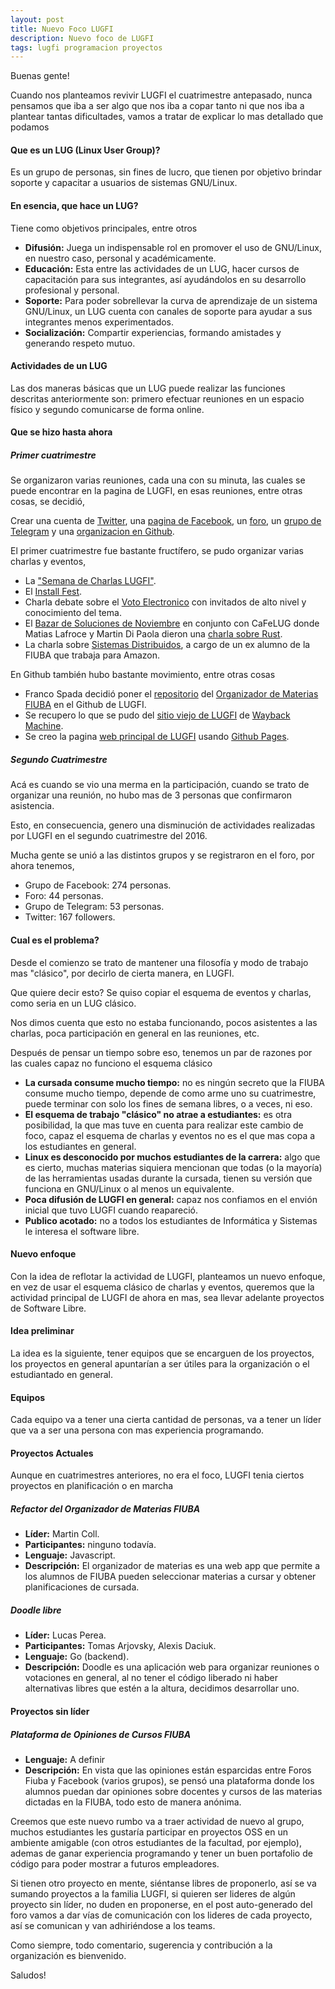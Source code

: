 ```yaml
---
layout: post
title: Nuevo Foco LUGFI
description: Nuevo foco de LUGFI
tags: lugfi programacion proyectos
---
```


Buenas gente!  

Cuando nos planteamos revivir LUGFI el cuatrimestre antepasado, nunca pensamos que iba a ser algo que nos iba a
copar tanto ni que nos iba a plantear tantas dificultades, vamos a tratar de explicar lo mas detallado que podamos


#### Que es un LUG (Linux User Group)?

Es un grupo de personas, sin fines de lucro, que tienen por objetivo brindar soporte y capacitar a
usuarios de sistemas GNU/Linux.

#### En esencia, que hace un LUG?

Tiene como objetivos principales, entre otros

*   **Difusión:**  Juega un indispensable rol en promover el uso de GNU/Linux, en nuestro caso, personal y académicamente.
*   **Educación:** Esta entre las actividades de un LUG, hacer cursos de capacitación para sus integrantes, así ayudándolos en su desarrollo profesional y personal.
*   **Soporte:** Para poder sobrellevar la curva de aprendizaje de un sistema GNU/Linux, un LUG cuenta con canales de soporte para ayudar a sus integrantes menos experimentados.
*   **Socialización:** Compartir experiencias, formando amistades y generando respeto mutuo.


#### Actividades de un LUG

Las dos maneras básicas que un LUG puede realizar las funciones descritas anteriormente son: primero efectuar reuniones en un espacio físico y segundo comunicarse de forma online.

#### Que se hizo hasta ahora
##### Primer cuatrimestre

Se organizaron varias reuniones, cada una con su minuta, las cuales se puede encontrar en la pagina de LUGFI, en esas reuniones, entre otras cosas, se decidió,

Crear una cuenta de [Twitter](https://twitter.com/LUGFI_Oficial), una 
                    [pagina de Facebook](https://www.facebook.com/groups/lugfi/), un 
                    [foro](https://foro.lug.fi.uba.ar/), un 
                    [grupo de Telegram](https://telegram.me/joinchat/AHsQQT-zSbFrpCbq09ojpw) y una 
                    [organizacion en Github](https://github.com/lugfi).

El primer cuatrimestre fue bastante fructífero, se pudo organizar varias charlas y eventos,

*   La ["Semana de Charlas LUGFI"](https://lugfi.github.io/2016/08/16/semana-lugfi-2016.html).
*   El [Install Fest](https://lugfi.github.io/2016/09/07/dia-instalaciones-septiembre-2016.html).
*   Charla debate sobre el [Voto Electronico](https://lugfi.github.io/2016/10/24/voto-electronico-en-debate.html) con invitados de alto nivel y conocimiento del tema.
*   El [Bazar de Soluciones de Noviembre](https://lugfi.github.io/2016/11/15/bazar-de-soluciones-noviembre-2016.html) en conjunto con CaFeLUG donde Matias Lafroce y Martin Di Paola dieron una [charla sobre Rust](https://www.youtube.com/watch?v=LvH3mlEdwKM).
*   La charla sobre [Sistemas Distribuidos](https://lugfi.github.io/2016/11/25/sistemas-distribuidos-en-la-industria.html), a cargo de un ex alumno de la FIUBA que trabaja para Amazon.    


En Github también hubo bastante movimiento, entre otras cosas

*   Franco Spada decidió poner el [repositorio](https://github.com/lugfi/organizador-fiuba) del [Organizador de Materias FIUBA](https://lugfi.github.io/organizador-fiuba/) en el Github de LUGFI.
*   Se recupero lo que se pudo del [sitio viejo de LUGFI](https://lugfi.github.io/lugfi-classic/) de [Wayback Machine](https://archive.org/web/).
*   Se creo la pagina [web principal de LUGFI](https://lugfi.github.io/) usando [Github Pages](https://pages.github.com/).



##### Segundo Cuatrimestre

Acá es cuando se vio una merma en la participación, cuando se trato de organizar una reunión, no hubo mas de 3
personas que confirmaron asistencia.

Esto, en consecuencia, genero una disminución de actividades realizadas por LUGFI en el segundo cuatrimestre del 2016.


Mucha gente se unió a las distintos grupos y se registraron en el foro, por ahora tenemos,

*   Grupo de Facebook: 274 personas.
*   Foro: 44 personas.
*   Grupo de Telegram: 53 personas.
*   Twitter: 167 followers.  


#### Cual es el problema?

Desde el comienzo se trato de mantener una filosofía y modo de trabajo mas "clásico", por decirlo de cierta manera, en LUGFI.

Que quiere decir esto? Se quiso copiar el esquema de eventos y charlas, como seria en un LUG clásico.

Nos dimos cuenta que esto no estaba funcionando, pocos asistentes a las charlas, poca participación en general en las reuniones, etc.

Después de pensar un tiempo sobre eso, tenemos un par de razones por las cuales capaz no funciono el esquema clásico

*   **La cursada consume mucho tiempo:** no es ningún secreto que la FIUBA consume mucho tiempo, depende de como arme uno su cuatrimestre, puede terminar con solo los fines de semana libres, o a veces, ni eso.
*   **El esquema de trabajo "clásico" no atrae a estudiantes:** es otra posibilidad, la que mas tuve en cuenta para realizar este cambio de foco, capaz el esquema de charlas y eventos no es el que mas copa a los estudiantes en general.
*   **Linux es desconocido por muchos estudiantes de la carrera:** algo que es cierto, muchas materias siquiera mencionan que todas (o la mayoría) de las herramientas usadas durante la cursada, tienen su versión que funciona en GNU/Linux o al menos un equivalente.
*   **Poca difusión de LUGFI en general:** capaz nos confiamos en el envión inicial que tuvo LUGFI cuando reapareció.
*   **Publico acotado:** no a todos los estudiantes de Informática y Sistemas le interesa el software libre.

#### Nuevo enfoque

Con la idea de reflotar la actividad de LUGFI, planteamos un nuevo enfoque, en vez de usar el esquema clásico de charlas y eventos, queremos que la actividad principal de LUGFI de ahora en mas, sea llevar adelante proyectos de Software Libre.


#### Idea preliminar

La idea es la siguiente, tener equipos que se encarguen de los proyectos, los proyectos en general apuntarían a ser útiles para la organización o el estudiantado en general.

#### Equipos

Cada equipo va a tener una cierta cantidad de personas, va a tener un líder que va a ser una persona con mas experiencia programando. 


#### Proyectos Actuales

Aunque en cuatrimestres anteriores, no era el foco, LUGFI tenia ciertos proyectos en planificación o en marcha

##### Refactor del Organizador de Materias FIUBA

*   **Líder:** Martin Coll.
*   **Participantes:** ninguno todavía.
*   **Lenguaje:** Javascript.
*   **Descripción:** El organizador de materias es una web app que permite a los alumnos de FIUBA pueden seleccionar materias a cursar y obtener planificaciones de cursada.

##### Doodle libre
*   **Líder:** Lucas Perea.
*   **Participantes:** Tomas Arjovsky, Alexis Daciuk.
*   **Lenguaje:** Go (backend).
*   **Descripción:**  Doodle es una aplicación web para organizar reuniones o votaciones en general, al no tener el código liberado ni haber alternativas libres que estén a la altura, decidimos desarrollar uno.


#### Proyectos sin líder

##### Plataforma de Opiniones de Cursos FIUBA

*   **Lenguaje:** A definir
*   **Descripción:** En vista que las opiniones están esparcidas entre Foros Fiuba y Facebook (varios grupos), se pensó una plataforma donde los alumnos puedan dar opiniones sobre docentes y cursos de las materias dictadas en la FIUBA, todo esto de manera anónima.


Creemos que este nuevo rumbo va a traer actividad de nuevo al grupo, muchos estudiantes les gustaría participar en proyectos OSS en un ambiente amigable (con otros estudiantes de la facultad, por ejemplo), ademas de ganar experiencia programando y tener un buen portafolio de código para poder mostrar a futuros empleadores.


Si tienen otro proyecto en mente, siéntanse libres de proponerlo, así se va sumando proyectos a la familia LUGFI, si quieren ser lideres de algún proyecto sin líder, no duden en proponerse, en el post auto-generado del foro vamos a dar vías de comunicación con los lideres de cada proyecto, así se comunican y van adhiriéndose a los teams.

Como siempre, todo comentario, sugerencia y contribución a la organización es bienvenido.

Saludos!


